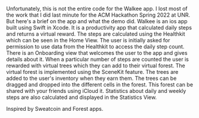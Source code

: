 Unfortunately, this is not the entire code for the Walkee app. I lost most of the work that I did last minute for the ACM Hackathon Spring 2022 at UNR. But here's a brief on the app and what the demo did.
Walkee is an ios app built using Swift in Xcode. It is a productivity app that calculated daily steps and returns a virtual reward.
The steps are calculated using the Healthkit which can be seen in the Home View. The user is initially asked for permission to use data from the Healthkit to access the daily step count.
There is an Onboarding view that welcomes the user to the app and gives details about it.
When a particular number of steps are counted the user is rewarded with virtual trees which they can add to their virtual forest.
The virtual forest is implemented using the SceneKit feature. The trees are added to the user's inventory when they earn them. The trees can be dragged and dropped into the different cells in the forest.
This forest can be shared with your friends using iCloud it.
Statistics about daily and weekly steps are also calculated and displayed in the Statistics View.

Inspired by Sweatcoin and Forest apps.
